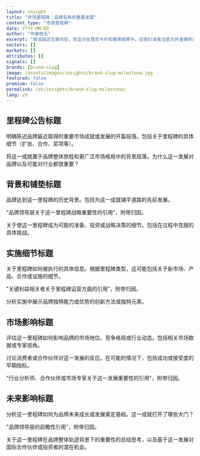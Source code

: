```yaml
---
layout: insight
title: "市场里程碑：品牌名称的重要发展"
content_type: "市场里程碑"
date: YYYY-MM-DD
author: "作者姓名"
excerpt: "简洁描述文章内容，将显示在首页卡片和搜索结果中。应吸引读者注意力并准确传达文章内容（2-3个句子）。"
sectors: []
markets: []
attributes: []
signals: []
brands: [brand-slug]
image: /assets/images/insights/brand-slug-milestone.jpg
featured: false
premium: false
permalink: /zh/insights/brand-slug-milestone/
lang: zh
---
```


## 里程碑公告标题

明确陈述品牌最近取得的重要市场成就或发展的开篇段落。包括关于里程碑的具体细节（扩张、合作、奖项等）。

将这一成就置于品牌整体旅程和更广泛市场格局中的背景段落。为什么这一发展对品牌以及可能对行业都很重要？

## 背景和铺垫标题

品牌达到这一里程碑的历史背景。包括为这一成就铺平道路的先前发展。

"品牌领导层关于这一里程碑战略重要性的引用"，附带归因。

关于使这一里程碑成为可能的准备、投资或战略决策的细节。包括在过程中克服的具体挑战。

## 实施细节标题

关于里程碑如何被执行的具体信息。根据里程碑类型，这可能包括关于新市场、产品、合作或设施的细节。

"关键利益相关者关于里程碑运营方面的引用"，附带归因。

分析实施中展示品牌独特能力或优势的创新方法或独特元素。

## 市场影响标题

评估这一里程碑如何影响品牌的市场地位、竞争格局或行业动态。包括相关市场数据或专家视角。

讨论消费者或合作伙伴对这一发展的反应。在可能的情况下，包括成功或接受度的早期指标。

"行业分析师、合作伙伴或市场专家关于这一发展重要性的引用"，附带归因。

## 未来影响标题

分析这一里程碑如何为品牌未来成长或发展奠定基础。这一成就打开了哪些大门？

"品牌领导层的前瞻性引用"，附带归因。

关于这一里程碑在品牌整体轨迹背景下的重要性的总结思考，以及基于这一发展对国际合作伙伴或投资者的潜在机会。
